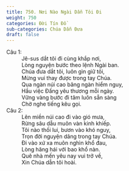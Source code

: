 ```yaml
---
title: 750. Nơi Nào Ngài Dẫn Tôi Đi
weight: 750
categories: Đời Tín Đồ
sub-categories: Chúa Dẫn Đưa
draft: false
---
```

<dl><dt>Câu 1:</dt><dd data-verse="1">Jê-sus dắt tôi đi cùng khắp nơi, <br/>Lòng nguyện bước theo lệnh Ngài ban. <br/>Chúa đưa dắt tôi, luôn gìn giữ tôi, <br/>Mừng vui thay được trong tay Chúa. <br/>Qua ngàn núi cao băng ngàn hiểm nguy, <br/>Hầu việc Đấng yêu thương mỗi ngày. <br/>Vững vàng bước đi tâm luôn sẵn sàng <br/>Chờ nghe tiếng kêu gọi. </dd><dt>Câu 2:</dt><dd data-verse="2">Lên miền núi cao đi vào gió mưa, <br/>Rừng sâu dẫu muôn vàn kinh khiếp. <br/>Tôi nào thối lui, bươn vào khó nguy, <br/>Trọn đời nguyện dâng trong tay Chúa. <br/>Đi vào xứ xa muôn nghìn khổ đau, <br/>Lòng hăng hái với bao khổ nàn. <br/>Quê nhà mến yêu nay vui trở về, <br/>Xin Chúa dẫn tôi hoài. </dd></dl>